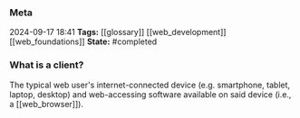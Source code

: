 ### Meta
2024-09-17 18:41
**Tags:** [[glossary]] [[web_development]] [[web_foundations]]
**State:** #completed 

### What is a client?
The typical web user's internet-connected device (e.g. smartphone, tablet, laptop, desktop) and web-accessing software available on said device (i.e., a [[web_browser]]).